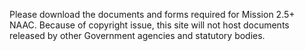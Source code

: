 Please download the documents and forms required for Mission 2.5+ NAAC. Because of copyright issue, this site will not host documents released by other Government agencies and statutory bodies.
